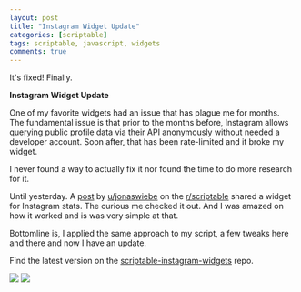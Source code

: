 ```yaml
---
layout: post
title: "Instagram Widget Update"
categories: [scriptable]
tags: scriptable, javascript, widgets
comments: true
---
```


It's fixed! Finally.

<!--more-->

**Instagram Widget Update**

One of my favorite widgets had an issue that has plague me for months. The fundamental issue is that prior to the months before, Instagram allows querying public profile data via their API anonymously without needed a developer account. Soon after, that has been rate-limited and it broke my widget.

I never found a way to actually fix it nor found the time to do more research for it.

Until yesterday. A [post](https://www.reddit.com/r/Scriptable/comments/llpxmv/widget_for_instagram/) by [u/jonaswiebe](https://www.reddit.com/user/jonaswiebe/) on the [r/scriptable](https://www.reddit.com/r/Scriptable) shared a widget for Instagram stats. The curious me checked it out. And I was amazed on how it worked and is was very simple at that. 

Bottomline is, I applied the same approach to my script, a few tweaks here and there and now I have an update. 

Find the latest version on the [scriptable-instagram-widgets](https://github.com/supermamon/scriptable-instagram-widgets) repo.


![](https://github.com/supermamon/scriptable-instagram-widgets/raw/master/img/iglp-1.png)
![](https://github.com/supermamon/scriptable-instagram-widgets/raw/master/img/iglp-2.png)




